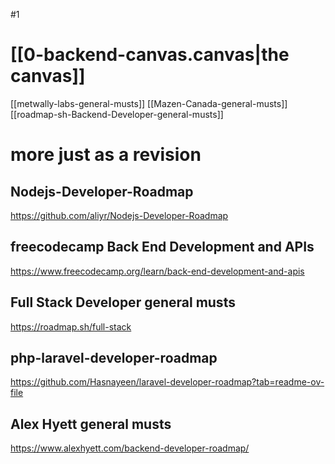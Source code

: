 #1

# [[0-backend-canvas.canvas|the canvas]]
[[metwally-labs-general-musts]]
[[Mazen-Canada-general-musts]]
[[roadmap-sh-Backend-Developer-general-musts]]

# more just as a revision
## Nodejs-Developer-Roadmap
https://github.com/aliyr/Nodejs-Developer-Roadmap
## freecodecamp Back End Development and APIs
https://www.freecodecamp.org/learn/back-end-development-and-apis
## Full Stack Developer general musts
https://roadmap.sh/full-stack


## php-laravel-developer-roadmap
https://github.com/Hasnayeen/laravel-developer-roadmap?tab=readme-ov-file

## Alex Hyett general musts
https://www.alexhyett.com/backend-developer-roadmap/